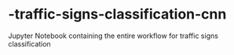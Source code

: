 # -traffic-signs-classification-cnn
 Jupyter Notebook containing the entire workflow for traffic signs classification
